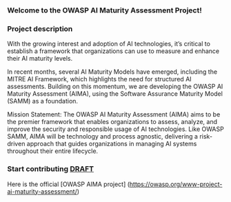 ### Welcome to the OWASP AI Maturity Assessment Project!

### Project description

With the growing interest and adoption of AI technologies, it’s critical to establish a framework that organizations can use to measure and enhance their AI maturity levels.

In recent months, several AI Maturity Models have emerged, including the MITRE AI Framework, which highlights the need for structured AI assessments. Building on this momentum, we are developing the OWASP AI Maturity Assessment (AIMA), using the Software Assurance Maturity Model (SAMM) as a foundation.

Mission Statement: The OWASP AI Maturity Assessment (AIMA) aims to be the premier framework that enables organizations to assess, analyze, and improve the security and responsible usage of AI technologies. Like OWASP SAMM, AIMA will be technology and process agnostic, delivering a risk-driven approach that guides organizations in managing AI systems throughout their entire lifecycle.

### Start contributing [DRAFT](https://github.com/OWASP/www-project-ai-maturity-assessment/blob/master/DRAFT/content/ToC.md)

Here is the official [OWASP AIMA project] (https://owasp.org/www-project-ai-maturity-assessment/)
